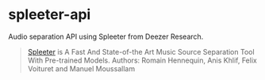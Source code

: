 # spleeter-api
Audio separation API using Spleeter from Deezer Research.

> [Spleeter](https://github.com/deezer/spleeter) is A Fast And State-of-the Art Music Source Separation Tool With Pre-trained Models.
> Authors: Romain Hennequin, Anis Khlif, Felix Voituret and Manuel Moussallam
